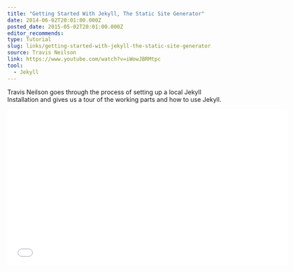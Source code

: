 ```yaml
---
title: "Getting Started With Jekyll, The Static Site Generator"
date: 2014-06-02T20:01:00.000Z
posted_date: 2015-05-02T20:01:00.000Z
editor_recommends:
type: Tutorial
slug: links/getting-started-with-jekyll-the-static-site-generator
source: Travis Neilson
link: https://www.youtube.com/watch?v=iWowJBRMtpc
tool:
  - Jekyll
---
```

Travis Neilson goes through the process of setting up a local Jekyll Installation and gives us a tour of the working parts and how to use Jekyll.

<iframe class="embedly-embed" src="//cdn.embedly.com/widgets/media.html?src=https%3A%2F%2Fwww.youtube.com%2Fembed%2FiWowJBRMtpc%3Ffeature%3Doembed&url=https%3A%2F%2Fwww.youtube.com%2Fwatch%3Fv%3DiWowJBRMtpc&image=https%3A%2F%2Fi.ytimg.com%2Fvi%2FiWowJBRMtpc%2Fhqdefault.jpg&key=153ee3695ac84c6eba4eaa612b9d157c&type=text%2Fhtml&schema=youtube" width="640" height="360" scrolling="no" frameborder="0" allowfullscreen></iframe>


